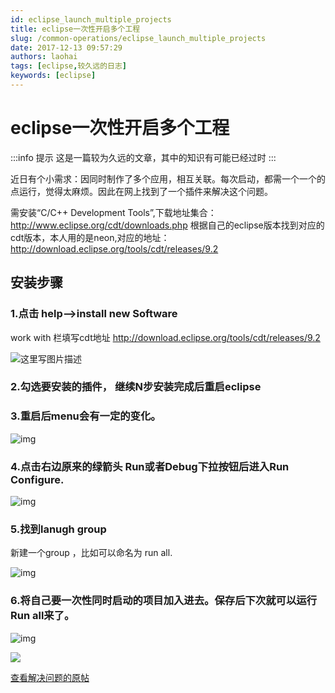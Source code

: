 ```yaml
---
id: eclipse_launch_multiple_projects
title: eclipse一次性开启多个工程
slug: /common-operations/eclipse_launch_multiple_projects
date: 2017-12-13 09:57:29
authors: laohai
tags: [eclipse,较久远的日志]
keywords: [eclipse]
---
```


# eclipse一次性开启多个工程
:::info 提示
这是一篇较为久远的文章，其中的知识有可能已经过时
:::


近日有个小需求：因同时制作了多个应用，相互关联。每次启动，都需一个一个的点运行，觉得太麻烦。因此在网上找到了一个插件来解决这个问题。
<!-- truncate -->
需安装“C/C++ Development Tools”,下载地址集合：http://www.eclipse.org/cdt/downloads.php
根据自己的eclipse版本找到对应的cdt版本，本人用的是neon,对应的地址：
http://download.eclipse.org/tools/cdt/releases/9.2

## 安装步骤

### 1.点击 help–>install new Software

work with 栏填写cdt地址
http://download.eclipse.org/tools/cdt/releases/9.2

![这里写图片描述](https://fastly.jsdelivr.net/gh/haihhhhh/myresource@master/img/202404221635387.bmp)

### 2.勾选要安装的插件， 继续N步安装完成后重启eclipse

### 3.重启后menu会有一定的变化。

![img](https://fastly.jsdelivr.net/gh/haihhhhh/myresource@master/img/202404221637441.bmp)

### 4.点击右边原来的绿箭头 Run或者Debug下拉按钮后进入Run Configure.

![img](https://fastly.jsdelivr.net/gh/haihhhhh/myresource@master/img/202404221638662.bmp)

### 5.找到lanugh group

新建一个group ，比如可以命名为 run all.

![img](https://fastly.jsdelivr.net/gh/haihhhhh/myresource@master/img/202404221638127.bmp)

### 6.将自己要一次性同时启动的项目加入进去。保存后下次就可以运行Run all来了。

![img](https://fastly.jsdelivr.net/gh/haihhhhh/myresource@master/img/202404221639613.bmp)

![](https://fastly.jsdelivr.net/gh/haihhhhh/myresource@master/img/202404221639613.bmp)

[查看解决问题的原帖](https://stackoverflow.com/questions/4053265/eclipse-running-multiple-launch-configurations-at-once/11905444)